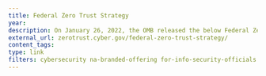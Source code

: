 ```yaml
---
title: Federal Zero Trust Strategy
year:
description: On January 26, 2022, the OMB released the below Federal Zero Trust Strategy to adapt civilian agencies’ enterprise security architecture to be based on zero trust principles.
external_url: zerotrust.cyber.gov/federal-zero-trust-strategy/
content_tags:
type: link
filters: cybersecurity na-branded-offering for-info-security-officials
---
```

